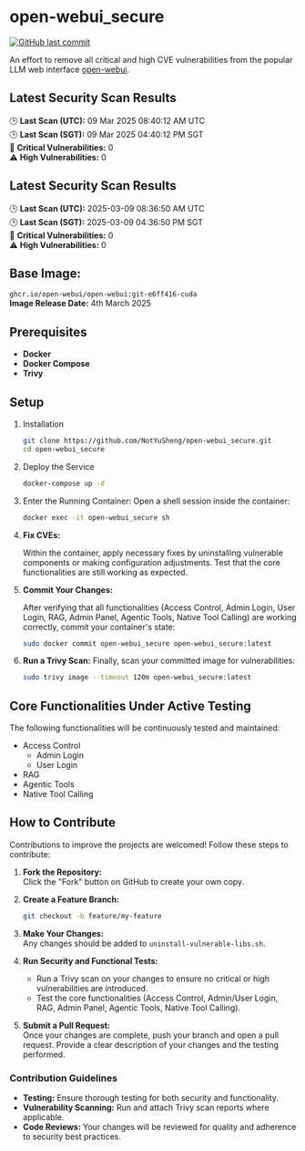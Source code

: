 # open-webui_secure

[![GitHub last commit](https://img.shields.io/github/last-commit/NotYuSheng/open-webui_secure?color=red)](#)

An effort to remove all critical and high CVE vulnerabilities from the popular LLM web interface [open-webui](https://github.com/open-webui/open-webui).

<!-- TRIVY_SCAN_RESULTS -->
## Latest Security Scan Results

🕒 **Last Scan (UTC):** 09 Mar 2025 08:40:12 AM UTC  
🕒 **Last Scan (SGT):** 09 Mar 2025 04:40:12 PM SGT  
🚨 **Critical Vulnerabilities:** 0  
⚠️ **High Vulnerabilities:** 0  

## Latest Security Scan Results

🕒 **Last Scan (UTC):** 2025-03-09 08:36:50 AM UTC  
🕒 **Last Scan (SGT):** 2025-03-09 04:36:50 PM SGT  
🚨 **Critical Vulnerabilities:** 0  
⚠️ **High Vulnerabilities:** 0  

## Base Image:
`ghcr.io/open-webui/open-webui:git-e6ff416-cuda`  
**Image Release Date:** 4th March 2025

## Prerequisites
- **Docker**
- **Docker Compose**
- **Trivy**

## Setup
1. Installation
   ```bash
   git clone https://github.com/NotYuSheng/open-webui_secure.git
   cd open-webui_secure
   ```
2. Deploy the Service
   ```bash
   docker-compose up -d
   ```
3. Enter the Running Container: Open a shell session inside the container:
   ```bash
   docker exec -it open-webui_secure sh
   ```
4. **Fix CVEs:**
   
   Within the container, apply necessary fixes by uninstalling vulnerable components or making configuration adjustments. Test that the core functionalities are still working as expected.
5. **Commit Your Changes:**
   
   After verifying that all functionalities (Access Control, Admin Login, User Login, RAG, Admin Panel, Agentic Tools, Native Tool Calling) are working correctly, commit your container's state:
   ```bash
   sudo docker commit open-webui_secure open-webui_secure:latest
   ```
6. **Run a Trivy Scan:** Finally, scan your committed image for vulnerabilities:
   ```bash
   sudo trivy image --timeout 120m open-webui_secure:latest
   ```

## Core Functionalities Under Active Testing
The following functionalities will be continuously tested and maintained:
- Access Control
  - Admin Login
  - User Login
- RAG
- Agentic Tools
- Native Tool Calling

## How to Contribute

Contributions to improve the projects are welcomed! Follow these steps to contribute:

1. **Fork the Repository:**  
   Click the "Fork" button on GitHub to create your own copy.

2. **Create a Feature Branch:**
   ```bash
   git checkout -b feature/my-feature
   ```
3. **Make Your Changes:**  
   Any changes should be added to `uninstall-vulnerable-libs.sh`.

4. **Run Security and Functional Tests:**
   - Run a Trivy scan on your changes to ensure no critical or high vulnerabilities are introduced.
   - Test the core functionalities (Access Control, Admin/User Login, RAG, Admin Panel, Agentic Tools, Native Tool Calling).

5. **Submit a Pull Request:**  
   Once your changes are complete, push your branch and open a pull request. Provide a clear description of your changes and the testing performed.

### Contribution Guidelines

- **Testing:** Ensure thorough testing for both security and functionality.
- **Vulnerability Scanning:** Run and attach Trivy scan reports where applicable.
- **Code Reviews:** Your changes will be reviewed for quality and adherence to security best practices.
